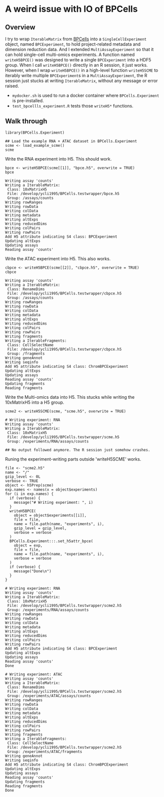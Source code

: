 # A weird issue with IO of BPCells

## Overview
I try to wrap `IterableMatrix` from [BPCells](https://github.com/bnprks/BPCells) into a `SingleCellExperiment` object, named `BPCExperiment`, to hold project-related metadata and dimension reduction data. And I extended `MultiAssayExperiment` so that it can hold single-cell multi-omics experiments. A function named `writeH5BPCE()` was designed to write a single `BPCExperiment` into a HDF5 group. When I call `writeH5BPCE()` directly in an R session, it just works. However, when I wrap `writeH5BPCE()` in a high-level function `writeH5SCME` to iterably write multiple `BPCExperiment`s in a `MultiAssayExperiment`, the R session just stucks at writing `IterableMatrix`, without any message or error raised.

* `mydocker.sh` is used to run a docker container where `BPCells.Experiment` is pre-installed.
* `test_bpcellls_experiment.R` tests those `writeH5*` functions.

## Walk through
```
library(BPCells.Experiment)

## Load the example RNA + ATAC dataset in BPCells.Experiment
scme <- load_example_scme()
scme
```

Write the RNA experiment into H5. This should work.
```
bpce <- writeH5BPCE(scme[[1]], "bpce.h5", overwrite = TRUE)
bpce
```
```
Writing assay 'counts'
Writing a IterableMatrix:
 Class: 10xMatrixH5
 File: /develop/ycli1995/BPCells.testwrapper/bpce.h5
 Group: /assays/counts
Writing rowRanges
Writing rowData
Writing colData
Writing metadata
Writing altExps
Writing reducedDims
Writing colPairs
Writing rowPairs
Add H5 attribute indicating S4 class: BPCExperiment
Updating altExps
Updating assays
Reading assay 'counts'
```

Write the ATAC experiment into H5. This also works.
```
cbpce <- writeH5BPCE(scme[[2]], "cbpce.h5", overwrite = TRUE)
cbpce
```
```
Writing assay 'counts'
Writing a IterableMatrix:
 Class: RenameDims
 File: /develop/ycli1995/BPCells.testwrapper/cbpce.h5
 Group: /assays/counts
Writing rowRanges
Writing rowData
Writing colData
Writing metadata
Writing altExps
Writing reducedDims
Writing colPairs
Writing rowPairs
Writing fragments
Writing a IterableFragments:
 Class: CellSelectName
 File: /develop/ycli1995/BPCells.testwrapper/cbpce.h5
 Group: /fragments
Writing geneAnnot
Writing seqinfo
Add H5 attribute indicating S4 class: ChromBPCExperiment
Updating altExps
Updating assays
Reading assay 'counts'
Updating fragments
Reading fragments
```

Write the Multi-omics data into H5. This stucks while writing the 10xMatrixH5 into a H5 group.
```
scme2 <- writeH5SCME(scme, "scme.h5", overwrite = TRUE)
```
```
# Writing experiment: RNA
Writing assay 'counts'
Writing a IterableMatrix:
 Class: 10xMatrixH5
 File: /develop/ycli1995/BPCells.testwrapper/scme.h5
 Group: /experiments/RNA/assays/counts

## No output followed anymore. The R session just somehow crashes.
```

Runing the experiment-writing parts outside 'writeH5SCME' works.
```
file <- "scme2.h5"
name <- "/"
gzip_level <- 0L
verbose <- TRUE
object <- h5Prep(scme)
exp.names <- names(x = object$experiments)
for (i in exp.names) {
  if (verbose) {
    message("# Writing experiment: ", i)
  }
  writeH5BPCE(
    object = object$experiments[[i]],
    file = file,
    name = file.path(name, "experiments", i),
    gzip_level = gzip_level,
    verbose = verbose
  )
  BPCells.Experiment:::.set_h5attr_bpce(
    object = exp,
    file = file,
    name = file.path(name, "experiments", i),
    verbose = verbose
  )
  if (verbose) {
    message("Done\n")
  }
}
```

```
# Writing experiment: RNA
Writing assay 'counts'
Writing a IterableMatrix:
 Class: 10xMatrixH5
 File: /develop/ycli1995/BPCells.testwrapper/scme2.h5
 Group: /experiments/RNA/assays/counts
Writing rowRanges
Writing rowData
Writing colData
Writing metadata
Writing altExps
Writing reducedDims
Writing colPairs
Writing rowPairs
Add H5 attribute indicating S4 class: BPCExperiment
Updating altExps
Updating assays
Reading assay 'counts'
Done

# Writing experiment: ATAC
Writing assay 'counts'
Writing a IterableMatrix:
 Class: RenameDims
 File: /develop/ycli1995/BPCells.testwrapper/scme2.h5
 Group: /experiments/ATAC/assays/counts
Writing rowRanges
Writing rowData
Writing colData
Writing metadata
Writing altExps
Writing reducedDims
Writing colPairs
Writing rowPairs
Writing fragments
Writing a IterableFragments:
 Class: CellSelectName
 File: /develop/ycli1995/BPCells.testwrapper/scme2.h5
 Group: /experiments/ATAC/fragments
Writing geneAnnot
Writing seqinfo
Add H5 attribute indicating S4 class: ChromBPCExperiment
Updating altExps
Updating assays
Reading assay 'counts'
Updating fragments
Reading fragments
Done
```